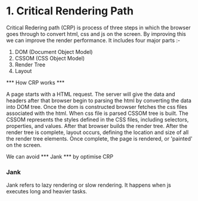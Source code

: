# 1. Critical Rendering Path

Critical Redering path (CRP) is process of three steps in which the browser goes through to convert html, css and js on the screen. By improving this we can improve the render performance.
It includes four major parts :- 
1. DOM (Document Object Model)
2. CSSOM (CSS Object Model)
3. Render Tree
4. Layout

*** How CRP works ***

A page starts with a HTML request. The server will give the data and headers after that browser begin to parsing the html by converting the data into DOM tree. Once the dom is constructed browser fetches the css files associated with the html. When css file is parsed CSSOM  tree is built. The CSSOM represents the styles defined in the CSS files, including selectors, properties, and values.
After that browser builds the render tree. After the render tree is complete, layout occurs, defining the location and size of all the render tree elements. Once complete, the page is rendered, or 'painted' on the screen.

We can avoid *** Jank *** by optimise CRP

### Jank 

Jank refers to lazy rendering or slow rendering. It happens when js executes long and heavier tasks.

